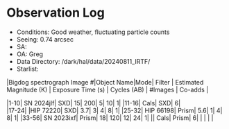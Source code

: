 # Observation Log

* Conditions: Good weather, fluctuating particle counts
* Seeing: 0.74 arcsec
* SA: 
* OA: Greg
* Data Directory: /dark/hal/data/20240811_IRTF/
* Starlist: 



|Bigdog spectrograph Image #|Object Name|Mode|	Filter |	Estimated Magnitude (K) |	Exposure Time (s) |	Cycles (AB) |	#Images |	Co-adds |

|1-10|	SN 2024jlf|	SXD|		15|	200|	5|	10|	1|
|11-16|	Cals|	SXD|					6|	
|17-24|	|HIP 72220|	SXD|		3.7|	3|	4|	8|	1|
|25-32|	HIP 66198|	Prism|		5.6|	1|	4|	8|	1|
|33-56|	SN 2023ixf|	Prism|		18|	120|	12|	24|	1|
||	Cals|	Prism|					6| | | | |	
